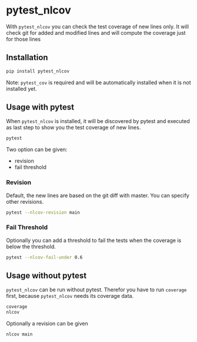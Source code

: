 # pytest_nlcov

With `pytest_nlcov` you can check the test coverage of new lines only. It will
check git for added and modified lines and will compute the coverage
just for those lines

## Installation

```sh
pip install pytest_nlcov
```

Note: `pytest_cov` is required and will be automatically installed when it 
is not installed yet.

## Usage with pytest

When `pytest_nlcov` is installed, it will be discovered by pytest and executed as last step to
show you the test coverage of new lines.

```sh
pytest
```

Two option can be given:

- revision
- fail threshold

### Revision

Default, the new lines are based on the git diff with master. You can specify other revisions.

```sh
pytest --nlcov-revision main
```

### Fail Threshold

Optionally you can add a threshold to fail the tests when the coverage is below the threshold.

```sh
pytest --nlcov-fail-under 0.6
```

## Usage without pytest

`pytest_nlcov` can be run without pytest. Therefor you have to run `coverage` first, because `pytest_nlcov`
needs its coverage data.

```sh
coverage
nlcov
```

Optionally a revision can be given

```sh
nlcov main
```
